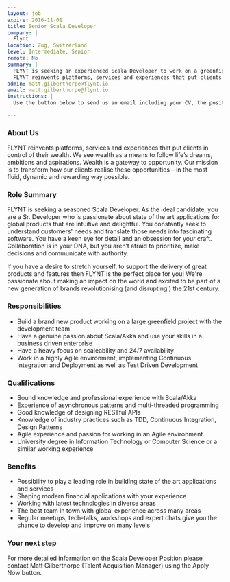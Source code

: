```yaml
---
layout: job
expire: 2016-11-01
title: Senior Scala Developer 
company: |
  Flynt 
location: Zug, Switzerland 
level: Intermediate, Senior
remote: No
summary: |
  FLYNT is seeking an experienced Scala Developer to work on a greenfield Scala / Akka based application. 
  FLYNT reinvents platforms, services and experiences that put clients in control of their wealth. We see wealth as a means to follow life’s dreams, ambitions and aspirations. Wealth is a gateway to opportunity. Our mission is to transform how our clients realise these opportunities – in the most fluid, dynamic and rewarding way possible.
admin: matt.gilberthorpe@flynt.io
email: matt.gilberthorpe@flynt.io
instructions: |
  Use the button below to send us an email including your CV, the position you're applying for, and anything else you might want to say.

---
```


<!-- break -->

### About Us
 
FLYNT reinvents platforms, services and experiences that put clients in control of their wealth. We see wealth as a means to follow life’s dreams, ambitions and aspirations. Wealth is a gateway to opportunity. Our mission is to transform how our clients realise these opportunities – in the most fluid, dynamic and rewarding way possible.
 
### Role Summary 

FLYNT is seeking a seasoned Scala Developer. As the ideal candidate, you are a Sr. Developer who is passionate about state of the art applications for global products that are intuitive and delightful. You constantly seek to understand customers' needs and translate those needs into fascinating software. You have a keen eye for detail and an obsession for your craft. Collaboration is in your DNA, but you aren’t afraid to prioritize, make decisions and communicate with authority.
 
If you have a desire to stretch yourself, to support the delivery of great products and features then FLYNT is the perfect place for you! We're passionate about making an impact on the world and excited to be part of a new generation of brands revolutionising (and disrupting!) the 21st century. 
 
### Responsibilities
 
- Build a brand new product working on a large greenfield project with the development team
- Have a genuine passion about Scala/Akka and use your skills in a business driven enterprise
- Have a heavy focus on scaleability and 24/7 availability
- Work in a highly Agile environment, implementing Continuous Integration and Deployment as well as Test Driven Development
 
### Qualifications
 
- Sound knowledge and professional experience with Scala/Akka
- Experience of asynchronous patterns and multi-threaded programming
- Good knowledge of designing RESTful APIs
- Knowledge of industry practices such as TDD, Continuous Integration, Design Patterns
- Agile experience and passion for working in an Agile environment.
- University degree in Information Technology or Computer Science or a similar working experience
 
### Benefits
 
- Possibility to play a leading role in building state of the art applications and services
- Shaping modern financial applications with your experience
- Working with latest technologies in diverse areas
- The best team in town with global experience across many areas
- Regular meetups, tech-talks, workshops and expert chats give you the chance to develop and improve on many levels
 
### Your next step
 
For more detailed information on the Scala Developer Position please contact Matt Gilberthorpe (Talent Acquisition Manager) using the Apply Now button.
